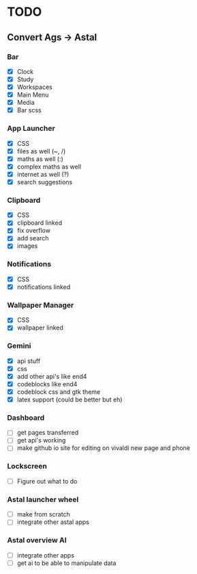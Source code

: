 # TODO
## Convert Ags -> Astal
### Bar
- [x] Clock
- [x] Study
- [x] Workspaces
- [x] Main Menu
- [x] Media
- [x] Bar scss
### App Launcher
- [x] CSS
- [x] files as well (~, /)
- [x] maths as well (:)
- [x] complex maths as well
- [x] internet as well (?)
- [x] search suggestions
### Clipboard
- [x] CSS
- [x] clipboard linked
- [x] fix overflow
- [x] add search
- [x] images
### Notifications
- [x] CSS
- [x] notifications linked
### Wallpaper Manager
- [x] CSS
- [x] wallpaper linked
### Gemini
- [x] api stuff
- [x] css
- [x] add other api's like end4
- [x] codeblocks like end4
- [x] codeblock css and gtk theme
- [x] latex support (could be better but eh)
### Dashboard
- [ ] get pages transferred
- [ ] get api's working
- [ ] make github io site for editing on vivaldi new page and phone
### Lockscreen
- [ ] Figure out what to do
### Astal launcher wheel
- [ ] make from scratch
- [ ] integrate other astal apps
### Astal overview AI
- [ ] integrate other apps
- [ ] get ai to be able to manipulate data